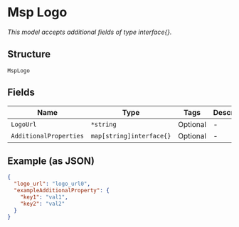
# Msp Logo

*This model accepts additional fields of type interface{}.*

## Structure

`MspLogo`

## Fields

| Name | Type | Tags | Description |
|  --- | --- | --- | --- |
| `LogoUrl` | `*string` | Optional | - |
| `AdditionalProperties` | `map[string]interface{}` | Optional | - |

## Example (as JSON)

```json
{
  "logo_url": "logo_url0",
  "exampleAdditionalProperty": {
    "key1": "val1",
    "key2": "val2"
  }
}
```

